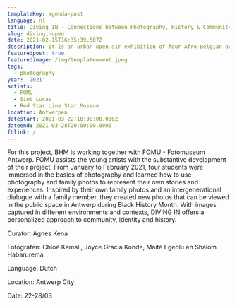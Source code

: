 ```yaml
---
templateKey: agenda-post
language: nl
title: Diving IN - Connections between Photography, History & Community
slug: divinginopen
date: 2021-02-15T16:35:39.507Z
description: It is an urban open-air exhibition of four Afro-Belgian artists
featuredpost: true
featuredimage: /img/templateevent.jpeg
tags:
  - photography
year: '2021'
artists:
  - FOMU
  - Sint Lucas
  - Red Star Line Star Museum
location: Antwerpen
datestart: 2021-03-22T10:30:00.000Z
dateend: 2021-03-28T20:00:00.000Z
fblink: /
---
```



For this project, BHM is working together with FOMU - Fotomuseum Antwerp. FOMU assists the young artists with the substantive development of their project.
From January to February 2021, four students were immersed in the basics of photography and learned how to use photography and family photos to represent their own stories and experiences. Inspired by their own family photos and an intergenerational dialogue with a family member, they created new photos that can be viewed in the public space in Antwerp during Black History Month. With images captured in different environments and contexts, DIVING IN offers a personalized approach to community, identity and history.


Curator: Agnes Kena

Fotografen: Chloë Kamali, Joyce Gracia Konde, Maité Egeolu en Shalom Habarurema

Language: Dutch

Location: Antwerp City

Date: 22-28/03
